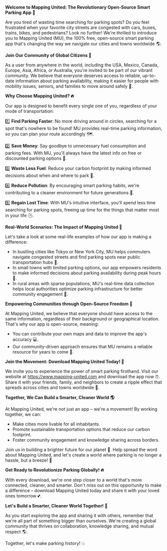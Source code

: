 **Welcome to Mapping United: The Revolutionary Open-Source Smart Parking App 🚀**

Are you tired of wasting time searching for parking spots? Do you feel frustrated when your favorite city streets are congested with cars, buses, trains, bikes, and pedestrians? Look no further! We're thrilled to introduce you to Mapping United (MU), the 100% free, open-source smart parking app that's changing the way we navigate our cities and towns worldwide 🌎.

**Join Our Community of Global Citizens 💪**

As a user from anywhere in the world, including the USA, Mexico, Canada, Europe, Asia, Africa, or Australia, you're invited to be part of our vibrant community. We believe that everyone deserves access to reliable, up-to-date information about parking availability, making it easier for people with mobility issues, seniors, and families to move around safely 🚗.

**Why Choose Mapping United? 🔥**

Our app is designed to benefit every single one of you, regardless of your mode of transportation:

1️⃣ **Find Parking Faster**: No more driving around in circles, searching for a spot that's nowhere to be found! MU provides real-time parking information, so you can plan your route accordingly 🗺️.

2️⃣ **Save Money**: Say goodbye to unnecessary fuel consumption and parking fees. With MU, you'll always have the latest info on free or discounted parking options 💸.

3️⃣ **Waste Less Fuel**: Reduce your carbon footprint by making informed decisions about when and where to park 🌟.

4️⃣ **Reduce Pollution**: By encouraging smart parking habits, we're contributing to a cleaner environment for future generations 🌿.

5️⃣ **Regain Lost Time**: With MU's intuitive interface, you'll spend less time searching for parking spots, freeing up time for the things that matter most in your life 🕒.

**Real-World Scenarios: The Impact of Mapping United 🔴**

Let's take a look at some real-life examples of how our app is making a difference:

* In bustling cities like Tokyo or New York City, MU helps commuters navigate congested streets and find parking spots near public transportation hubs 🌆.
* In small towns with limited parking options, our app empowers residents to make informed decisions about parking availability during peak hours 👋.
* In rural areas with sparse populations, MU's real-time data collection helps local authorities optimize parking infrastructure for better community engagement 🚫.

**Empowering Communities through Open-Source Freedom 🌈**

At Mapping United, we believe that everyone should have access to the same information, regardless of their background or geographical location. That's why our app is open-source, meaning:

* You can contribute your own maps and data to improve the app's accuracy 💻.
* Our community-driven approach ensures that MU remains a reliable resource for years to come 🌟.

**Join the Movement: Download Mapping United Today! 📲**

We invite you to experience the power of smart parking firsthand. Visit our website at https://www.mapping-united.com and download the app now ⏰. Share it with your friends, family, and neighbors to create a ripple effect that spreads across cities and towns worldwide 💬.

**Together, We Can Build a Smarter, Cleaner World 🌎**

At Mapping United, we're not just an app – we're a movement! By working together, we can:

* Make cities more livable for all inhabitants.
* Promote sustainable transportation options that reduce our carbon footprint.
* Foster community engagement and knowledge sharing across borders.

Join us in building a brighter future for our planet 🌟. Help spread the word about Mapping United, and let's create a world where parking is no longer a hassle, but a breeze! 🙏

**Get Ready to Revolutionize Parking Globally! 🔥**

With every download, we're one step closer to a world that's more connected, cleaner, and smarter. Don't miss out on this opportunity to make a difference – download Mapping United today and share it with your loved ones tomorrow 💕.

**Let's Build a Smarter, Cleaner World Together! 🌈**

As you start exploring the app and sharing it with others, remember that we're all part of something bigger than ourselves. We're creating a global community that thrives on collaboration, knowledge sharing, and mutual respect 🌎.

Together, let's make parking history! 💥
